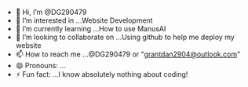 - 👋 Hi, I’m @DG290479
- 👀 I’m interested in ...Website Development
- 🌱 I’m currently learning ...How to use ManusAI
- 💞️ I’m looking to collaborate on ...Using github to help me deploy my website
- 📫 How to reach me ...@DG290479 or "grantdan2904@outlook.com"
- 😄 Pronouns: ...
- ⚡ Fun fact: ...I know absolutely nothing about coding!

<!---
DG290479/DG290479 is a ✨ special ✨ repository because its `README.md` (this file) appears on your GitHub profile.
You can click the Preview link to take a look at your changes.
--->
